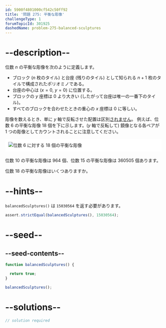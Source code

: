 ```yaml
---
id: 5900f4801000cf542c50ff92
title: '問題 275: 平衡な彫像'
challengeType: 1
forumTopicId: 301925
dashedName: problem-275-balanced-sculptures
---
```


# --description--

位数 $n$ の平衡な彫像を次のように定義します。

- ブロック ($n$ 枚のタイル) と台座 (残りのタイル) として知られる $n + 1$ 枚のタイルで構成されたポリオミノである。
- 台座の中心は ($x = 0$, $y = 0$) に位置する。
- ブロックの $y$ 座標は 0 より大きい (したがって台座は唯一の一番下のタイル)。
- すべてのブロックを合わせたときの重心の $x$ 座標は 0 に等しい。

彫像を数えるとき、単に $y$ 軸で反転させた配置は区別<u>されません</u>。 例えば、位数 6 の平衡な彫像 18 個を下に示します。($y$ 軸で反転して) 鏡像となる各ペアが 1 つの彫像としてカウントされることに注意してください。

<img alt="位数 6 に対する 18 個の平衡な彫像" src="https://cdn.freecodecamp.org/curriculum/project-euler/balanced-sculptures.gif" style="background-color: white; padding: 10px; display: block; margin-right: auto; margin-left: auto; margin-bottom: 1.2rem;" />

位数 10 の平衡な彫像は 964 個、位数 15 の平衡な彫像は 360505 個あります。

位数 18 の平衡な彫像はいくつありますか。

# --hints--

`balancedSculptures()` は `15030564` を返す必要があります。

```js
assert.strictEqual(balancedSculptures(), 15030564);
```

# --seed--

## --seed-contents--

```js
function balancedSculptures() {

  return true;
}

balancedSculptures();
```

# --solutions--

```js
// solution required
```
